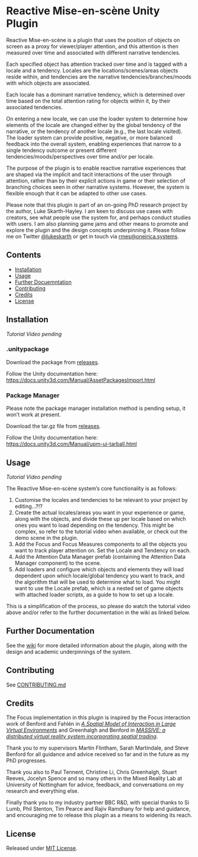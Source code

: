 # Reactive Mise-en-scène Unity Plugin

Reactive Mise-en-scène is a plugin that uses the position of objects on screen as a proxy for viewer/player attention, and this attention is then measured over time and associated with different narrative tendencies. 

Each specified object has attention tracked over time and is tagged with a locale and a tendency. Locales are the locations/scenes/areas objects reside within, and tendencies are the narrative tendencies/branches/moods with which objects are associated.

Each locale has a dominant narrative tendency, which is determined over time based on the total attention rating for objects within it, by their associated tendencies.

On entering a new locale, we can use the loader system to determine how elements of the locale are changed either by the global tendency of the narrative, or the tendency of another locale (e.g., the last locale visited). The loader system can provide positive, negative, or more balanced feedback into the overall system, enabling experiences that narrow to a single tendency outcome or present different tendencies/moods/perspectives over time and/or per locale.

The purpose of the plugin is to enable reactive narrative experiences that are shaped via the implicit and tacit interactions of the user through attention, rather than by their explicit actions in game or their selection of branching choices seen in other narrative systems. However, the system is flexible enough that it can be adapted to other use cases.

Please note that this plugin is part of an on-going PhD research project by the author, Luke Skarth-Hayley. I am keen to discuss use cases with creators, see what people use the system for, and perhaps conduct studies with users. I am also planning game jams and other means to promote and explore the plugin and the design concepts underpinning it. Please follow me on Twitter [@lukeskarth](https://www.twitter.com/lukeskarth) or get in touch via rmes@oneirica.systems.

## Contents

* [Installation](#installation)
* [Usage](#usage)
* [Further Docuemntation](#further-documentation)
* [Contributing](#contributing)
* [Credits](#credits)
* [License](#license)

## Installation

*Tutorial Video pending*

### .unitypackage

Download the package from [releases](releases).

Follow the Unity documentation here: https://docs.unity3d.com/Manual/AssetPackagesImport.html 

### Package Manager

Please note the package manager installation method is pending setup, it won’t work at present.

Download the tar.gz file from [releases](releases).

Follow the Unity documentation here: https://docs.unity3d.com/Manual/upm-ui-tarball.html 

## Usage

*Tutorial Video pending*

The Reactive Mise-en-scène system’s core functionality is as follows:

1.	Customise the locales and tendencies to be relevant to your project by editing…?!?
2.	Create the actual locales/areas you want in your experience or game, along with the objects, and divide these up per locale based on which ones you want to load depending on the tendency. This might be complex, so refer to the tutorial video when available, or check out the demo scene in the plugin.
3.	Add the Focus and Focus Measures components to all the objects you want to track player attention on. Set the Locale and Tendency on each.
4.	Add the Attention Data Manager prefab (containing the Attention Data Manager component) to the scene.
5.	Add loaders and configure which objects and elements they will load dependent upon which locale/global tendency you want to track, and the algorithm that will be used to determine what to load. You might want to use the Locale prefab, which is a nested set of game objects with attached loader scripts, as a guide to how to set up a locale.

This is a simplification of the process, so please do watch the tutorial video above and/or refer to the further documentation in the wiki as linked below.

## Further Documentation

See the [wiki](https://github.com/lukeskt/Reactive-Mise-en-scene/wiki) for more detailed information about the plugin, along with the design and academic underpinnings of the system.

## Contributing

See [CONTRIBUTING.md](CONTRIBUTING.md)

## Credits

The Focus implementation in this plugin is inspired by the Focus interaction work of Benford and Fahlén in [*A Spatial Model of Interaction in Large Virtual Environments*](https://link.springer.com/chapter/10.1007/978-94-011-2094-4_8) and Greenhalgh and Benford in [*MASSIVE: a distributed virtual reality system incorporating spatial trading*](https://ieeexplore.ieee.org/abstract/document/499999).

Thank you to my supervisors Martin Flintham, Sarah Martindale, and Steve Benford for all guidance and advice received so far and in the future as my PhD progresses.

Thank you also to Paul Tennent, Christine Li, Chris Greenhalgh, Stuart Reeves, Jocelyn Spence and so many others in the Mixed Reality Lab at University of Nottingham for advice, feedback, and conversations on my research and everything else.

Finally thank you to my industry partner BBC R&D, with special thanks to Si Lumb, Phil Stenton, Tim Pearce and Rajiv Ramdhany for help and guidance, and encouraging me to release this plugin as a means to widening its reach.

## License

Released under [MIT License](./LICENSE).
